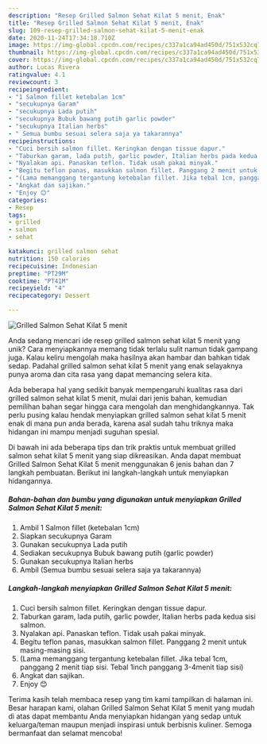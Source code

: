 ```yaml
---
description: "Resep Grilled Salmon Sehat Kilat 5 menit, Enak"
title: "Resep Grilled Salmon Sehat Kilat 5 menit, Enak"
slug: 109-resep-grilled-salmon-sehat-kilat-5-menit-enak
date: 2020-11-24T17:34:18.710Z
image: https://img-global.cpcdn.com/recipes/c337a1ca94ad450d/751x532cq70/grilled-salmon-sehat-kilat-5-menit-foto-resep-utama.jpg
thumbnail: https://img-global.cpcdn.com/recipes/c337a1ca94ad450d/751x532cq70/grilled-salmon-sehat-kilat-5-menit-foto-resep-utama.jpg
cover: https://img-global.cpcdn.com/recipes/c337a1ca94ad450d/751x532cq70/grilled-salmon-sehat-kilat-5-menit-foto-resep-utama.jpg
author: Lucas Rivera
ratingvalue: 4.1
reviewcount: 3
recipeingredient:
- "1 Salmon fillet ketebalan 1cm"
- "secukupnya Garam"
- "secukupnya Lada putih"
- "secukupnya Bubuk bawang putih garlic powder"
- "secukupnya Italian herbs"
- " Semua bumbu sesuai selera saja ya takarannya"
recipeinstructions:
- "Cuci bersih salmon fillet. Keringkan dengan tissue dapur."
- "Taburkan garam, lada putih, garlic powder, Italian herbs pada kedua sisi salmon."
- "Nyalakan api. Panaskan teflon. Tidak usah pakai minyak."
- "Begitu teflon panas, masukkan salmon fillet. Panggang 2 menit untuk masing-masing sisi."
- "(Lama memanggang tergantung ketebalan fillet. Jika tebal 1cm, panggang 2 menit tiap sisi. Tebal 1inch panggang 3-4menit tiap sisi)"
- "Angkat dan sajikan."
- "Enjoy 😊"
categories:
- Resep
tags:
- grilled
- salmon
- sehat

katakunci: grilled salmon sehat 
nutrition: 150 calories
recipecuisine: Indonesian
preptime: "PT29M"
cooktime: "PT41M"
recipeyield: "4"
recipecategory: Dessert

---
```



![Grilled Salmon Sehat Kilat 5 menit](https://img-global.cpcdn.com/recipes/c337a1ca94ad450d/751x532cq70/grilled-salmon-sehat-kilat-5-menit-foto-resep-utama.jpg)

Anda sedang mencari ide resep grilled salmon sehat kilat 5 menit yang unik? Cara menyiapkannya memang tidak terlalu sulit namun tidak gampang juga. Kalau keliru mengolah maka hasilnya akan hambar dan bahkan tidak sedap. Padahal grilled salmon sehat kilat 5 menit yang enak selayaknya punya aroma dan cita rasa yang dapat memancing selera kita.



Ada beberapa hal yang sedikit banyak mempengaruhi kualitas rasa dari grilled salmon sehat kilat 5 menit, mulai dari jenis bahan, kemudian pemilihan bahan segar hingga cara mengolah dan menghidangkannya. Tak perlu pusing kalau hendak menyiapkan grilled salmon sehat kilat 5 menit enak di mana pun anda berada, karena asal sudah tahu triknya maka hidangan ini mampu menjadi suguhan spesial.


Di bawah ini ada beberapa tips dan trik praktis untuk membuat grilled salmon sehat kilat 5 menit yang siap dikreasikan. Anda dapat membuat Grilled Salmon Sehat Kilat 5 menit menggunakan 6 jenis bahan dan 7 langkah pembuatan. Berikut ini langkah-langkah untuk menyiapkan hidangannya.

<!--inarticleads1-->

##### Bahan-bahan dan bumbu yang digunakan untuk menyiapkan Grilled Salmon Sehat Kilat 5 menit:

1. Ambil 1 Salmon fillet (ketebalan 1cm)
1. Siapkan secukupnya Garam
1. Gunakan secukupnya Lada putih
1. Sediakan secukupnya Bubuk bawang putih (garlic powder)
1. Gunakan secukupnya Italian herbs
1. Ambil  (Semua bumbu sesuai selera saja ya takarannya)




<!--inarticleads2-->

##### Langkah-langkah menyiapkan Grilled Salmon Sehat Kilat 5 menit:

1. Cuci bersih salmon fillet. Keringkan dengan tissue dapur.
1. Taburkan garam, lada putih, garlic powder, Italian herbs pada kedua sisi salmon.
1. Nyalakan api. Panaskan teflon. Tidak usah pakai minyak.
1. Begitu teflon panas, masukkan salmon fillet. Panggang 2 menit untuk masing-masing sisi.
1. (Lama memanggang tergantung ketebalan fillet. Jika tebal 1cm, panggang 2 menit tiap sisi. Tebal 1inch panggang 3-4menit tiap sisi)
1. Angkat dan sajikan.
1. Enjoy 😊




Terima kasih telah membaca resep yang tim kami tampilkan di halaman ini. Besar harapan kami, olahan Grilled Salmon Sehat Kilat 5 menit yang mudah di atas dapat membantu Anda menyiapkan hidangan yang sedap untuk keluarga/teman maupun menjadi inspirasi untuk berbisnis kuliner. Semoga bermanfaat dan selamat mencoba!
